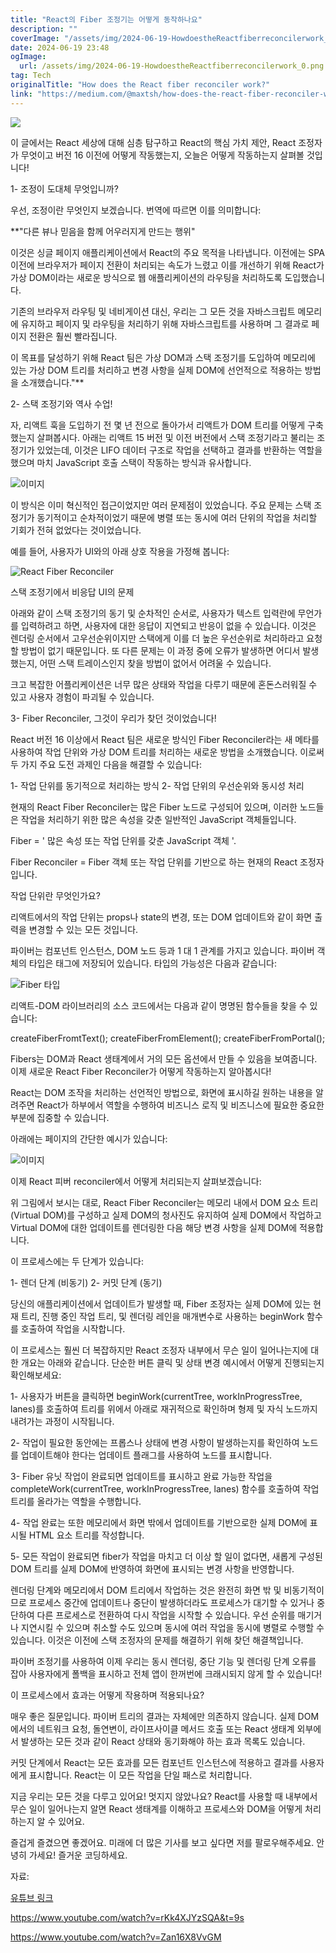 ```yaml
---
title: "React의 Fiber 조정기는 어떻게 동작하나요"
description: ""
coverImage: "/assets/img/2024-06-19-HowdoestheReactfiberreconcilerwork_0.png"
date: 2024-06-19 23:48
ogImage: 
  url: /assets/img/2024-06-19-HowdoestheReactfiberreconcilerwork_0.png
tag: Tech
originalTitle: "How does the React fiber reconciler work?"
link: "https://medium.com/@maxtsh/how-does-the-react-fiber-reconciler-work-77c3650127da"
---
```



<img src="/assets/img/2024-06-19-HowdoestheReactfiberreconcilerwork_0.png" />

이 글에서는 React 세상에 대해 심층 탐구하고 React의 핵심 가치 제안, React 조정자가 무엇이고 버전 16 이전에 어떻게 작동했는지, 오늘은 어떻게 작동하는지 살펴볼 것입니다!

1- 조정이 도대체 무엇입니까?

우선, 조정이란 무엇인지 보겠습니다. 번역에 따르면 이를 의미합니다:

<div class="content-ad"></div>

**"다른 뷰나 믿음을 함께 어우러지게 만드는 행위"

이것은 싱글 페이지 애플리케이션에서 React의 주요 목적을 나타냅니다. 이전에는 SPA 이전에 브라우저가 페이지 전환이 처리되는 속도가 느렸고 이를 개선하기 위해 React가 가상 DOM이라는 새로운 방식으로 웹 애플리케이션의 라우팅을 처리하도록 도입했습니다.

기존의 브라우저 라우팅 및 네비게이션 대신, 우리는 그 모든 것을 자바스크립트 메모리에 유지하고 페이지 및 라우팅을 처리하기 위해 자바스크립트를 사용하며 그 결과로 페이지 전환은 훨씬 빨라집니다.

이 목표를 달성하기 위해 React 팀은 가상 DOM과 스택 조정기를 도입하여 메모리에 있는 가상 DOM 트리를 처리하고 변경 사항을 실제 DOM에 선언적으로 적용하는 방법을 소개했습니다."**

<div class="content-ad"></div>

2- 스택 조정기와 역사 수업!

자, 리액트 훅을 도입하기 전 몇 년 전으로 돌아가서 리액트가 DOM 트리를 어떻게 구축했는지 살펴봅시다.
아래는 리액트 15 버전 및 이전 버전에서 스택 조정기라고 불리는 조정기가 있었는데, 이것은 LIFO 데이터 구조로 작업을 선택하고 결과를 반환하는 역할을 했으며 마치 JavaScript 호출 스택이 작동하는 방식과 유사합니다.

![이미지](/assets/img/2024-06-19-HowdoestheReactfiberreconcilerwork_1.png)

이 방식은 이미 혁신적인 접근이었지만 여러 문제점이 있었습니다. 주요 문제는 스택 조정기가 동기적이고 순차적이었기 때문에 병렬 또는 동시에 여러 단위의 작업을 처리할 기회가 전혀 없었다는 것이었습니다.

<div class="content-ad"></div>

예를 들어, 사용자가 UI와의 아래 상호 작용을 가정해 봅니다:


![React Fiber Reconciler](/assets/img/2024-06-19-HowdoestheReactfiberreconcilerwork_2.png)


스택 조정기에서 비응답 UI의 문제

아래와 같이 스택 조정기의 동기 및 순차적인 순서로, 사용자가 텍스트 입력란에 무언가를 입력하려고 하면, 사용자에 대한 응답이 지연되고 반응이 없을 수 있습니다. 이것은 렌더링 순서에서 고우선순위이지만 스택에게 이를 더 높은 우선순위로 처리하라고 요청할 방법이 없기 때문입니다. 또 다른 문제는 이 과정 중에 오류가 발생하면 어디서 발생했는지, 어떤 스택 트레이스인지 찾을 방법이 없어서 어려울 수 있습니다.

<div class="content-ad"></div>

크고 복잡한 어플리케이션은 너무 많은 상태와 작업을 다루기 때문에 혼돈스러워질 수 있고 사용자 경험이 파괴될 수 있습니다.

3- Fiber Reconciler, 그것이 우리가 찾던 것이었습니다!

React 버전 16 이상에서 React 팀은 새로운 방식인 Fiber Reconciler라는 새 메타를 사용하여 작업 단위와 가상 DOM 트리를 처리하는 새로운 방법을 소개했습니다. 이로써 두 가지 주요 도전 과제인 다음을 해결할 수 있습니다:

1- 작업 단위를 동기적으로 처리하는 방식
2- 작업 단위의 우선순위와 동시성 처리

<div class="content-ad"></div>

현재의 React Fiber Reconciler는 많은 Fiber 노드로 구성되어 있으며, 이러한 노드들은 작업을 처리하기 위한 많은 속성을 갖춘 일반적인 JavaScript 객체들입니다.

Fiber = ' 많은 속성 또는 작업 단위를 갖춘 JavaScript 객체 '.

Fiber Reconciler = Fiber 객체 또는 작업 단위를 기반으로 하는 현재의 React 조정자입니다.

작업 단위란 무엇인가요?

<div class="content-ad"></div>

리액트에서의 작업 단위는 props나 state의 변경, 또는 DOM 업데이트와 같이 화면 출력을 변경할 수 있는 모든 것입니다.

파이버는 컴포넌트 인스턴스, DOM 노드 등과 1 대 1 관계를 가지고 있습니다. 파이버 객체의 타입은 태그에 저장되어 있습니다. 타입의 가능성은 다음과 같습니다:

![Fiber 타입](/assets/img/2024-06-19-HowdoestheReactfiberreconcilerwork_3.png)

리액트-DOM 라이브러리의 소스 코드에서는 다음과 같이 명명된 함수들을 찾을 수 있습니다:

<div class="content-ad"></div>


createFiberFromtText();
createFiberFromElement();
createFiberFromPortal();

Fibers는 DOM과 React 생태계에서 거의 모든 옵션에서 만들 수 있음을 보여줍니다. 이제 새로운 React Fiber Reconciler가 어떻게 작동하는지 알아봅시다!

React는 DOM 조작을 처리하는 선언적인 방법으로, 화면에 표시하길 원하는 내용을 알려주면 React가 하부에서 역할을 수행하여 비즈니스 로직 및 비즈니스에 필요한 중요한 부분에 집중할 수 있습니다.

아래에는 페이지의 간단한 예시가 있습니다:


<div class="content-ad"></div>

![이미지](/assets/img/2024-06-19-HowdoestheReactfiberreconcilerwork_4.png)

이제 React 피버 reconciler에서 어떻게 처리되는지 살펴보겠습니다:

위 그림에서 보시는 대로, React Fiber Reconciler는 메모리 내에서 DOM 요소 트리(Virtual DOM)를 구성하고 실제 DOM의 청사진도 유지하여 실제 DOM에서 작업하고 Virtual DOM에 대한 업데이트를 렌더링한 다음 해당 변경 사항을 실제 DOM에 적용합니다.

이 프로세스에는 두 단계가 있습니다:

<div class="content-ad"></div>

1- 렌더 단계 (비동기)
2- 커밋 단계 (동기)

당신의 애플리케이션에서 업데이트가 발생할 때, Fiber 조정자는 실제 DOM에 있는 현재 트리, 진행 중인 작업 트리, 및 렌더링 레인을 매개변수로 사용하는 beginWork 함수를 호출하여 작업을 시작합니다.

이 프로세스는 훨씬 더 복잡하지만 React 조정자 내부에서 무슨 일이 일어나는지에 대한 개요는 아래와 같습니다. 단순한 버튼 클릭 및 상태 변경 예시에서 어떻게 진행되는지 확인해보세요:

1- 사용자가 버튼을 클릭하면 beginWork(currentTree, workInProgressTree, lanes)를 호출하여 트리를 위에서 아래로 재귀적으로 확인하며 형제 및 자식 노드까지 내려가는 과정이 시작됩니다.

<div class="content-ad"></div>

2- 작업이 필요한 동안에는 프롭스나 상태에 변경 사항이 발생하는지를 확인하여 노드를 업데이트해야 한다는 업데이트 플래그를 사용하여 노드를 표시합니다.

3- Fiber 유닛 작업이 완료되면 업데이트를 표시하고 완료 가능한 작업을 completeWork(currentTree, workInProgressTree, lanes) 함수를 호출하여 작업 트리를 올라가는 역할을 수행합니다.

4- 작업 완료는 또한 메모리에서 화면 밖에서 업데이트를 기반으로한 실제 DOM에 표시될 HTML 요소 트리를 작성합니다.

5- 모든 작업이 완료되면 fiber가 작업을 마치고 더 이상 할 일이 없다면, 새롭게 구성된 DOM 트리를 실제 DOM에 반영하여 화면에 표시되는 변경 사항을 반영합니다.

렌더링 단계와 메모리에서 DOM 트리에서 작업하는 것은 완전히 화면 밖 및 비동기적이므로 프로세스 중간에 업데이트나 중단이 발생하더라도 프로세스가 대기할 수 있거나 중단하여 다른 프로세스로 전환하여 다시 작업을 시작할 수 있습니다. 우선 순위를 매기거나 지연시킬 수 있으며 취소할 수도 있으며 동시에 여러 작업을 동시에 병렬로 수행할 수 있습니다. 이것은 이전에 스택 조정자의 문제를 해결하기 위해 찾던 해결책입니다.

<div class="content-ad"></div>

파이버 조정기를 사용하여 이제 우리는 동시 렌더링, 중단 기능 및 렌더링 단계 오류를 잡아 사용자에게 폴백을 표시하고 전체 앱이 한꺼번에 크래시되지 않게 할 수 있습니다!

이 프로세스에서 효과는 어떻게 작용하며 적용되나요?

매우 좋은 질문입니다. 파이버 트리의 결과는 자체에만 의존하지 않습니다. 실제 DOM에서의 네트워크 요청, 돌연변이, 라이프사이클 메서드 호출 또는 React 생태계 외부에서 발생하는 모든 것과 같이 React 상태와 동기화해야 하는 효과 목록도 있습니다.

커밋 단계에서 React는 모든 효과를 모든 컴포넌트 인스턴스에 적용하고 결과를 사용자에게 표시합니다. React는 이 모든 작업을 단일 패스로 처리합니다.

<div class="content-ad"></div>

지금 우리는 모든 것을 다루고 있어요! 멋지지 않았나요? React를 사용할 때 내부에서 무슨 일이 일어나는지 알면 React 생태계를 이해하고 프로세스와 DOM을 어떻게 처리하는지 알 수 있어요.

즐겁게 즐겼으면 좋겠어요. 미래에 더 많은 기사를 보고 싶다면 저를 팔로우해주세요. 안녕히 가세요! 즐거운 코딩하세요.

자료:

[유튜브 링크](https://www.youtube.com/watch?v=0ympFIwQFJw)

<div class="content-ad"></div>

https://www.youtube.com/watch?v=rKk4XJYzSQA&t=9s

https://www.youtube.com/watch?v=Zan16X8VvGM
